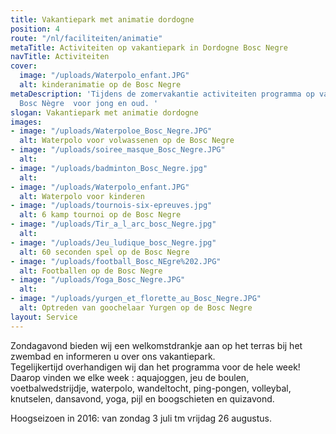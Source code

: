 ```yaml
---
title: Vakantiepark met animatie dordogne
position: 4
route: "/nl/faciliteiten/animatie"
metaTitle: Activiteiten op vakantiepark in Dordogne Bosc Negre
navTitle: Activiteiten
cover:
  image: "/uploads/Waterpolo_enfant.JPG"
  alt: kinderanimatie op de Bosc Negre
metaDescription: 'Tijdens de zomervakantie activiteiten programma op vakantiepark
  Bosc Nègre  voor jong en oud. '
slogan: Vakantiepark met animatie dordogne
images:
- image: "/uploads/Waterpoloe_Bosc_Negre.JPG"
  alt: Waterpolo voor volwassenen op de Bosc Negre
- image: "/uploads/soiree_masque_Bosc_Negre.JPG"
  alt: 
- image: "/uploads/badminton_Bosc_Negre.jpg"
  alt: 
- image: "/uploads/Waterpolo_enfant.JPG"
  alt: Waterpolo voor kinderen
- image: "/uploads/tournois-six-epreuves.jpg"
  alt: 6 kamp tournoi op de Bosc Negre
- image: "/uploads/Tir_a_l_arc_bosc_Negre.jpg"
  alt: 
- image: "/uploads/Jeu_ludique_bosc_Negre.jpg"
  alt: 60 seconden spel op de Bosc Negre
- image: "/uploads/football_Bosc_NEgre%202.JPG"
  alt: Footballen op de Bosc Negre
- image: "/uploads/Yoga_Bosc_Negre.JPG"
  alt: 
- image: "/uploads/yurgen_et_florette_au_Bosc_Negre.JPG"
  alt: Optreden van goochelaar Yurgen op de Bosc Negre
layout: Service
---
```


Zondagavond bieden wij een welkomstdrankje aan op het terras bij het zwembad en informeren u over ons vakantiepark.\
Tegelijkertijd overhandigen wij dan het programma voor de hele week! Daarop vinden we elke week : aquajoggen, jeu de boulen, voetbalwedstrijdje, waterpolo, wandeltocht, ping-pongen, volleybal, knutselen, dansavond, yoga, pijl en boogschieten en quizavond.

Hoogseizoen in 2016: van zondag 3 juli tm vrijdag 26 augustus.